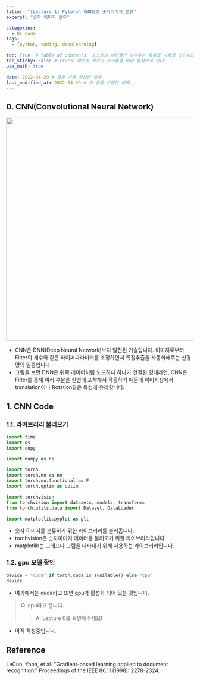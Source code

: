 ```yaml
---
title:  "[Lecture 1] Pytorch CNN으로 숫자이미지 분류"
excerpt: "숫자 이미지 분류"

categories:
  - DL Code
tags:
  - [python, coding, deeplearning]

toc: True  # Table of Contents. 포스트의 헤더들만 보여주는 목차를 사용할 것인지의 여부. ture 로 해주면 포스트의 목차가 보이게 된다.
toc_sticky: False # true로 해주면 목차가 스크롤을 따라 움직이게 된다!
use_math: true

date: 2022-04-29 # 글을 처음 작성한 날짜
last_modified_at: 2022-04-29 # 이 글을 수정한 날짜.
---
```


## 0. CNN(Convolutional Neural Network)

<p align="center">
  <img src="https://user-images.githubusercontent.com/104422044/166412538-84937f68-adb9-440d-b13f-e30e87618068.png" width="600" height="auto">
</p>

 - CNN은 DNN(Deep Neural Network)보다 발전된 기술입니다. 이미지로부터 Filter의 개수와 같은 하이퍼파라미터를 조정하면서 특징추출을 자동화해주는 신경망의 일종입니다.
 - 그림을 보면 DNN은 뒤쪽 레이어처럼 노드하나 하나가 연결된 형태라면, CNN은 Filter를 통해 여러 부분을 한번에 포착해서 작동하기 때문에 이미지상에서 translation이나 Rotation같은 특성에 유리합니다.

## 1. CNN Code

### 1.1. 라이브러리 불러오기

```py
import time
import os
import copy

import numpy as np

import torch
import torch.nn as nn
import torch.nn.functional as F
import torch.optim as optim

import torchvision
from torchvision import datasets, models, transforms
from torch.utils.data import Dataset, DataLoader

import matplotlib.pyplot as plt
```

 - 숫자 이미지를 분류하기 위한 라이브러리를 불러옵니다.
 - torchvision은 숫자이미지 데이터를 불러오기 위한 라이브러리입니다.
 - matplotlib는 그래프나 그림을 나타내기 위해 사용하는 라이브러리입니다.

### 1.2. gpu 모델 확인

```py
device = "cuda" if torch.cuda.is_available() else "cpu"
device
```
 - 여기에서는 cuda라고 뜨면 gpu가 활성화 되어 있는 것입니다.
 > Q. cpu라고 뜹니다.
 >> A. Lecture 0를 확인해주세요!



- 아직 작성중입니다.



## Reference
LeCun, Yann, et al. "Gradient-based learning applied to document recognition." Proceedings of the IEEE 86.11 (1998): 2278-2324.
